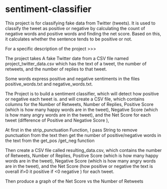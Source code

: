 # sentiment-classifier
This project is for classifying fake data from Twitter (tweets). It is used to classify the tweet as positive or negative by calculating the count of negative words and positive words and finding the net score. Based on this, it calculates whether the sentence tends to be positive or not.

For a specific description of the project >>>

The project takes A fake Twitter date from a CSV file named project_twitter_data.csv which has the text of a tweet, the number of retweets, and the number of replies to that tweet.

Some words express positive and negative sentiments in the files positive_words.txt and negative_words.txt.


The Project is to build a sentiment classifier, which will detect how positive or negative each tweet is. and will create a CSV file, which contains columns for the Number of Retweets, Number of Replies, Positive Score (which is how many happy words are in the tweet), Negative Score (which is how many angry words are in the tweet), and the Net Score for each tweet (difference of Positive and Negative Score ),

At first in the strip_punctuation Function, I pass String to remove punctuation from the text then get the number of positive/negative words in the text from the get_pos /get_neg function


Then create a CSV file called resulting_data.csv, which contains the number of Retweets, Number of Replies, Positive Score (which is how many happy words are in the tweet), Negative Score (which is how many angry words are in the tweet), and the Net Score (how positive or negative the text is overall if>0 it positive if <0 negative ) for each tweet.

Then produce a graph of the Net Score vs the Number of Retweets
